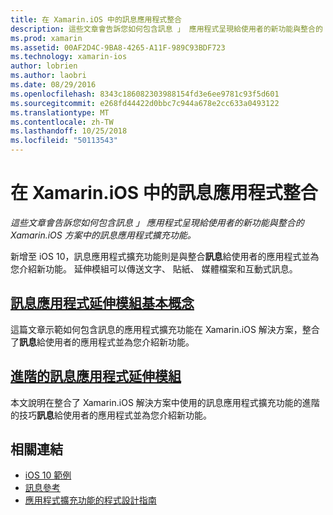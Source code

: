 ```yaml
---
title: 在 Xamarin.iOS 中的訊息應用程式整合
description: 這些文章會告訴您如何包含訊息 」 應用程式呈現給使用者的新功能與整合的 Xamarin.iOS 方案中的訊息應用程式擴充功能。
ms.prod: xamarin
ms.assetid: 00AF2D4C-9BA8-4265-A11F-989C93BDF723
ms.technology: xamarin-ios
author: lobrien
ms.author: laobri
ms.date: 08/29/2016
ms.openlocfilehash: 8343c186082303988154fd3e6ee9781c93f5d601
ms.sourcegitcommit: e268fd44422d0bbc7c944a678e2cc633a0493122
ms.translationtype: MT
ms.contentlocale: zh-TW
ms.lasthandoff: 10/25/2018
ms.locfileid: "50113543"
---
```

# <a name="message-app-integration-in-xamarinios"></a>在 Xamarin.iOS 中的訊息應用程式整合

_這些文章會告訴您如何包含訊息 」 應用程式呈現給使用者的新功能與整合的 Xamarin.iOS 方案中的訊息應用程式擴充功能。_

新增至 iOS 10，訊息應用程式擴充功能則是與整合**訊息**給使用者的應用程式並為您介紹新功能。 延伸模組可以傳送文字、 貼紙、 媒體檔案和互動式訊息。

    
## <a name="message-app-extension-basicsiosplatformmessage-app-integrationintro-to-message-app-extensionsmd"></a>[訊息應用程式延伸模組基本概念](~/ios/platform/message-app-integration/intro-to-message-app-extensions.md)

這篇文章示範如何包含訊息的應用程式擴充功能在 Xamarin.iOS 解決方案，整合了**訊息**給使用者的應用程式並為您介紹新功能。

## <a name="advanced-message-app-extensionsiosplatformmessage-app-integrationintro-to-message-app-extensionsmd"></a>[進階的訊息應用程式延伸模組](~/ios/platform/message-app-integration/intro-to-message-app-extensions.md)

本文說明在整合了 Xamarin.iOS 解決方案中使用的訊息應用程式擴充功能的進階的技巧**訊息**給使用者的應用程式並為您介紹新功能。


## <a name="related-links"></a>相關連結

- [iOS 10 範例](https://developer.xamarin.com/samples/ios/iOS10/)
- [訊息參考](https://developer.apple.com/reference/messages)
- [應用程式擴充功能的程式設計指南](https://developer.apple.com/library/prerelease/content/documentation/General/Conceptual/ExtensibilityPG/index.html#//apple_ref/doc/uid/TP40014214)
